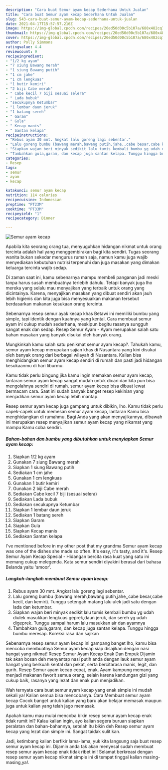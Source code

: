 ```yaml
---
description: "Cara buat Semur ayam kecap Sederhana Untuk Jualan"
title: "Cara buat Semur ayam kecap Sederhana Untuk Jualan"
slug: 543-cara-buat-semur-ayam-kecap-sederhana-untuk-jualan
date: 2021-04-17T15:57:57.216Z
image: https://img-global.cpcdn.com/recipes/20ed50d00c5b107a/680x482cq70/semur-ayam-kecap-foto-resep-utama.jpg
thumbnail: https://img-global.cpcdn.com/recipes/20ed50d00c5b107a/680x482cq70/semur-ayam-kecap-foto-resep-utama.jpg
cover: https://img-global.cpcdn.com/recipes/20ed50d00c5b107a/680x482cq70/semur-ayam-kecap-foto-resep-utama.jpg
author: Polly Simmons
ratingvalue: 4.4
reviewcount: 9
recipeingredient:
- "1/2 kg ayam"
- "7 siung Bawang merah"
- "1 siung Bawang putih"
- "1 cm jahe"
- "1 cm lengkuas"
- "1 butir kemiri"
- "2 biji Cabe merah"
- " Cabe kecil 7 biji sesuai selera"
- " Lada bubuk"
- "secukupnya Ketumbar"
- "1 lembar daun jeruk"
- "1 batang sereh"
- " Garam"
- " Gula"
- " Kecap manis"
- " Santan kelapa"
recipeinstructions:
- "Rebus ayam 30 mnt. Angkat lalu goreng lagi sebentar."
- "Lalu goreng bumbu (bawang merah,bawang putih,jahe,,cabe besar,cabe kecil, dan kemiri). Tunggu setengah matang lalu ulek jadi satu dengan lada dan ketumbar."
- "Siapkan wajan beri minyak sedikit lalu tumis kembali bumbu yg udah diulek masukkan lengkuas geprek,daun jeruk, dan sereh yg udah digeprek. Tunggu sampai harum lalu masukkan air dan ayamnya"
- "Tambahkan gula,garam, dan kecap juga santan kelapa. Tunggu hingga bumbu meresap. Koreksi rasa dan sajikan"
categories:
- Resep
tags:
- semur
- ayam
- kecap

katakunci: semur ayam kecap 
nutrition: 114 calories
recipecuisine: Indonesian
preptime: "PT23M"
cooktime: "PT33M"
recipeyield: "1"
recipecategory: Dinner

---
```



![Semur ayam kecap](https://img-global.cpcdn.com/recipes/20ed50d00c5b107a/680x482cq70/semur-ayam-kecap-foto-resep-utama.jpg)

Apabila kita seorang orang tua, menyuguhkan hidangan nikmat untuk orang tercinta adalah hal yang menggembirakan bagi kita sendiri. Tugas seorang  wanita bukan sekedar mengurus rumah saja, namun kamu juga wajib menyediakan kebutuhan nutrisi terpenuhi dan juga masakan yang dimakan keluarga tercinta wajib sedap.

Di zaman  saat ini, kamu sebenarnya mampu membeli panganan jadi meski tanpa harus susah membuatnya terlebih dahulu. Tetapi banyak juga lho mereka yang selalu mau menyajikan yang terbaik untuk orang yang dicintainya. Karena, menyajikan masakan yang dibuat sendiri akan jauh lebih higienis dan kita juga bisa menyesuaikan makanan tersebut berdasarkan makanan kesukaan orang tercinta. 

Sebenarnya resep semur ayak kecap khas Betawi ini memiliki bumbu yang simple, tapi identik dengan kuahnya yang kental. Cara membuat semur ayam ini cukup mudah sederhana, meskipun begitu rasanya sungguh sangat enak dan sedap. Resep Semur Ayam - Ayam merupakan salah satu bahan masakan yang banyak disukai oleh banyak orang.

Mungkinkah kamu salah satu penikmat semur ayam kecap?. Tahukah kamu, semur ayam kecap merupakan sajian khas di Nusantara yang kini disukai oleh banyak orang dari berbagai wilayah di Nusantara. Kalian bisa menghidangkan semur ayam kecap sendiri di rumah dan pasti jadi hidangan kesukaanmu di hari liburmu.

Kamu tidak perlu bingung jika kamu ingin memakan semur ayam kecap, lantaran semur ayam kecap sangat mudah untuk dicari dan kita pun bisa mengolahnya sendiri di rumah. semur ayam kecap bisa dibuat lewat bermacam cara. Saat ini sudah banyak banget resep kekinian yang menjadikan semur ayam kecap lebih mantap.

Resep semur ayam kecap juga gampang untuk dibikin, lho. Kamu tidak perlu capek-capek untuk memesan semur ayam kecap, lantaran Kamu bisa menghidangkan di rumahmu. Bagi Anda yang akan menyajikannya, dibawah ini merupakan resep menyajikan semur ayam kecap yang nikamat yang mampu Kamu coba sendiri.

<!--inarticleads1-->

##### Bahan-bahan dan bumbu yang dibutuhkan untuk menyiapkan Semur ayam kecap:

1. Siapkan 1/2 kg ayam
1. Gunakan 7 siung Bawang merah
1. Siapkan 1 siung Bawang putih
1. Sediakan 1 cm jahe
1. Gunakan 1 cm lengkuas
1. Gunakan 1 butir kemiri
1. Gunakan 2 biji Cabe merah
1. Sediakan  Cabe kecil 7 biji (sesuai selera)
1. Sediakan  Lada bubuk
1. Sediakan secukupnya Ketumbar
1. Siapkan 1 lembar daun jeruk
1. Sediakan 1 batang sereh
1. Siapkan  Garam
1. Siapkan  Gula
1. Siapkan  Kecap manis
1. Sediakan  Santan kelapa


I&#39;ve mentioned before in my other post that my grandma Semur ayam kecap was one of the dishes she made so often. It&#39;s easy, it&#39;s tasty, and it&#39;s. Resep Semur Ayam Kecap Spesial - Hidangan bercita rasa kuat yang satu ini memang cukup melegenda. Kata semur sendiri diyakini berasal dari bahasa Belanda yaitu &#39;smoor&#39;. 

<!--inarticleads2-->

##### Langkah-langkah membuat Semur ayam kecap:

1. Rebus ayam 30 mnt. Angkat lalu goreng lagi sebentar.
1. Lalu goreng bumbu (bawang merah,bawang putih,jahe,,cabe besar,cabe kecil, dan kemiri). Tunggu setengah matang lalu ulek jadi satu dengan lada dan ketumbar.
1. Siapkan wajan beri minyak sedikit lalu tumis kembali bumbu yg udah diulek masukkan lengkuas geprek,daun jeruk, dan sereh yg udah digeprek. Tunggu sampai harum lalu masukkan air dan ayamnya
1. Tambahkan gula,garam, dan kecap juga santan kelapa. Tunggu hingga bumbu meresap. Koreksi rasa dan sajikan


Sebenarnya resep semur ayam kecap ini gampang banget lho, kamu bisa mencoba membuatnya Semur ayam kecap siap disajikan dengan nasi hangat yang nikmat! Resep Semur Ayam Kecap Enak Dan Empuk Dijamin tak akan bosan deh menyantap nasi putih anda dengan lauk semur ayam hangat yang berkuah kental dan pekat, serta bercitarasa manis, legit, dan gurih. Resep Semur ayam kecap cepat, enak. Ayam kampung memang menjadi makanan favorit semua orang, selain karena kandungan gizi yang cukup baik, rasanya yang lezat dan enak pun menjadikan. 

Wah ternyata cara buat semur ayam kecap yang enak simple ini mudah sekali ya! Kalian semua bisa mencobanya. Cara Membuat semur ayam kecap Cocok banget untuk kalian yang baru akan belajar memasak maupun juga untuk kalian yang telah jago memasak.

Apakah kamu mau mulai mencoba bikin resep semur ayam kecap enak tidak rumit ini? Kalau kalian ingin, ayo kalian segera buruan siapkan peralatan dan bahan-bahannya, setelah itu bikin deh Resep semur ayam kecap yang lezat dan simple ini. Sangat taidak sulit kan. 

Jadi, ketimbang kalian berfikir lama-lama, yuk kita langsung saja buat resep semur ayam kecap ini. Dijamin anda tak akan menyesal sudah membuat resep semur ayam kecap enak tidak ribet ini! Selamat berkreasi dengan resep semur ayam kecap nikmat simple ini di tempat tinggal kalian masing-masing,ya!.

